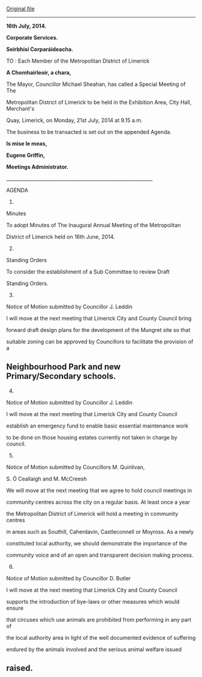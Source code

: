 [Original file](https://www.limerick.ie/sites/default/files/media/documents/2017-08/agenda_of_special_meeting_of_the_metropolitan_district_of_limerick_-_21_july_2014.pdf)

---
**16th July, 2014.**

**Corporate Services.**

**Seirbhísí Corparáideacha.**

TO : Each Member of the Metropolitan District of Limerick

**A Chomhairleoir, a chara,**

The Mayor, Councillor Michael Sheahan, has called a Special Meeting of The

Metropolitan District of Limerick to be held in the Exhibition Area, City Hall, Merchant's

Quay, Limerick, on Monday, 21st July, 2014 at 9.15 a.m.

The business to be transacted is set out on the appended Agenda.

**Is mise le meas,**

**Eugene Griffin,**

**Meetings Administrator.**

\_\_\_\_\_\_\_\_\_\_\_\_\_\_\_\_\_\_\_\_\_\_\_\_\_\_\_\_\_\_\_\_\_\_\_\_\_\_\_\_\_\_\_\_\_\_\_\_\_\_\_\_\_\_\_\_\_\_\_\_\_

AGENDA

1.

Minutes

To adopt Minutes of The Inaugural Annual Meeting of the Metropolitan

District of Limerick held on 16th June, 2014.

2.

Standing Orders

To consider the establishment of a Sub Committee to review Draft

Standing Orders.

3.

Notice of Motion submitted by Councillor J. Leddin

I will move at the next meeting that Limerick City and County Council bring

forward draft design plans for the development of the Mungret site so that

suitable zoning can be approved by Councillors to facilitate the provision of a

Neighbourhood Park and new Primary/Secondary schools.
---
4.

Notice of Motion submitted by Councillor J. Leddin

I will move at the next meeting that Limerick City and County Council

establish an emergency fund to enable basic essential maintenance work

to be done on those housing estates currently not taken in charge by council.

5.

Notice of Motion submitted by Councillors M. Quinlivan,

S. Ó Ceallaigh and M. McCreesh

We will move at the next meeting that we agree to hold council meetings in

community centres across the city on a regular basis. At least once a year

the Metropolitan District of Limerick will hold a meeting in community centres

in areas such as Southill, Caherdavin, Castleconnell or Moyross. As a newly

constituted local authority, we should demonstrate the importance of the

community voice and of an open and transparent decision making process.

6.

Notice of Motion submitted by Councillor D. Butler

I will move at the next meeting that Limerick City and County Council

supports the introduction of bye-laws or other measures which would ensure

that circuses which use animals are prohibited from performing in any part of

the local authority area in light of the well documented evidence of suffering

endured by the animals involved and the serious animal welfare issued

raised.
---
